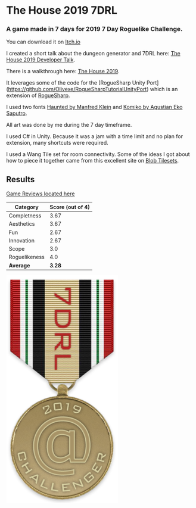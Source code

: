 # The House 2019 7DRL

### A game made in 7 days for 2019 7 Day Roguelike Challenge.

You can download it on [Itch.io](https://blockerz.itch.io/the-house-2019-7drl)

I created a short talk about the dungeon generator and 7DRL here: [The House 2019 Developer Talk](https://www.youtube.com/watch?v=EwPzRbSWpWY). 

There is a walkthrough here: [The House 2019](https://www.youtube.com/watch?v=n4L4jgvJTRs).

It leverages some of the code for the [RogueSharp Unity Port] (https://github.com/Olivexe/RogueSharpTutorialUnityPort) which is an extension of [RogueSharp](https://roguesharp.wordpress.com/). 

I used two fonts [Haunted by Manfred Klein](https://www.dafont.com/haunted.font) and [Komiko by Agustian Eko Saputro](https://www.1001freefonts.com/komiko.font).

All art was done by me during the 7 day timeframe. 

I used C# in Unity. Because it was a jam with a time limit and no plan for extension, many shortcuts were required. 

I used a Wang Tile set for room connectivity. Some of the ideas I got about how to piece it together came from this excellent site on [Blob Tilesets](http://cr31.co.uk/stagecast/wang/blob.html).


## Results

[Game Reviews located here](http://roguetemple.com/7drl/2019/)

Category|Score (out of 4)
--------|----------------
Completness|3.67
Aesthetics|3.67
Fun|2.67
Innovation|2.67
Scope|3.0
Roguelikeness|4.0
**Average**|**3.28**


![2019 7DRL Challenger Award](https://github.com/blockerz/TheHouse20197DRL/blob/master/images/7DRL%202019%20Award.png)


